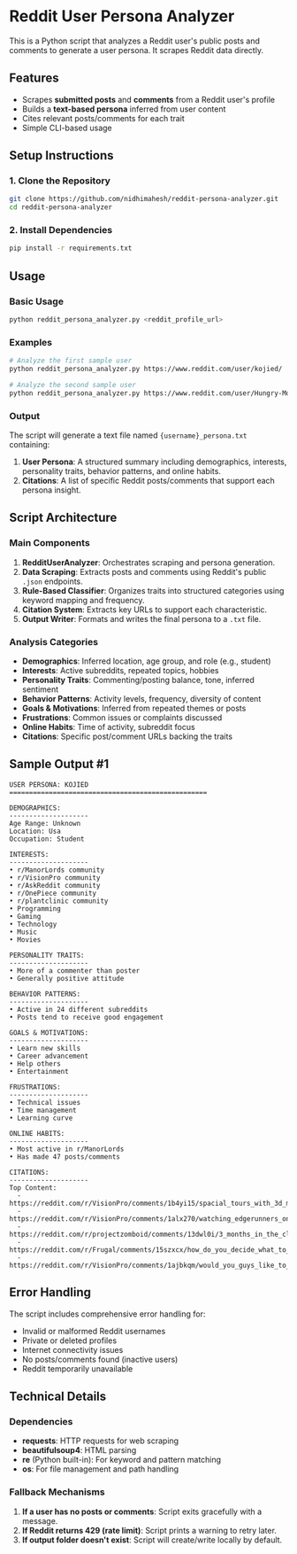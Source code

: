 # Reddit User Persona Analyzer

This is a Python script that analyzes a Reddit user's public posts and comments to generate a user persona. It scrapes Reddit data directly.

## Features

- Scrapes **submitted posts** and **comments** from a Reddit user's profile
- Builds a **text-based persona** inferred from user content
- Cites relevant posts/comments for each trait
- Simple CLI-based usage

## Setup Instructions

### 1. Clone the Repository

```bash
git clone https://github.com/nidhimahesh/reddit-persona-analyzer.git
cd reddit-persona-analyzer
```

### 2. Install Dependencies

```bash
pip install -r requirements.txt
```


## Usage

### Basic Usage

```bash
python reddit_persona_analyzer.py <reddit_profile_url>
```

### Examples

```bash
# Analyze the first sample user
python reddit_persona_analyzer.py https://www.reddit.com/user/kojied/

# Analyze the second sample user  
python reddit_persona_analyzer.py https://www.reddit.com/user/Hungry-Move-6603/
```

### Output

The script will generate a text file named `{username}_persona.txt` containing:

1. **User Persona**: A structured summary including demographics, interests, personality traits, behavior patterns, and online habits.
2. **Citations**: A list of specific Reddit posts/comments that support each persona insight.

## Script Architecture

### Main Components

1. **RedditUserAnalyzer**: Orchestrates scraping and persona generation.
2. **Data Scraping**: Extracts posts and comments using Reddit's public `.json` endpoints.
3. **Rule-Based Classifier**: Organizes traits into structured categories using keyword mapping and frequency.
4. **Citation System**: Extracts key URLs to support each characteristic.
5. **Output Writer**: Formats and writes the final persona to a `.txt` file.

### Analysis Categories

- **Demographics**: Inferred location, age group, and role (e.g., student)
- **Interests**: Active subreddits, repeated topics, hobbies
- **Personality Traits**: Commenting/posting balance, tone, inferred sentiment
- **Behavior Patterns**: Activity levels, frequency, diversity of content
- **Goals & Motivations**: Inferred from repeated themes or posts
- **Frustrations**: Common issues or complaints discussed
- **Online Habits**: Time of activity, subreddit focus
- **Citations**: Specific post/comment URLs backing the traits

## Sample Output #1

```
USER PERSONA: KOJIED
==================================================

DEMOGRAPHICS:
--------------------
Age Range: Unknown
Location: Usa
Occupation: Student

INTERESTS:
--------------------
• r/ManorLords community
• r/VisionPro community
• r/AskReddit community
• r/OnePiece community
• r/plantclinic community
• Programming
• Gaming
• Technology
• Music
• Movies

PERSONALITY TRAITS:
--------------------
• More of a commenter than poster
• Generally positive attitude

BEHAVIOR PATTERNS:
--------------------
• Active in 24 different subreddits
• Posts tend to receive good engagement

GOALS & MOTIVATIONS:
--------------------
• Learn new skills
• Career advancement
• Help others
• Entertainment

FRUSTRATIONS:
--------------------
• Technical issues
• Time management
• Learning curve

ONLINE HABITS:
--------------------
• Most active in r/ManorLords
• Has made 47 posts/comments

CITATIONS:
--------------------
Top Content:
  - https://reddit.com/r/VisionPro/comments/1b4yi15/spacial_tours_with_3d_map_and_360_video/
  - https://reddit.com/r/VisionPro/comments/1alx270/watching_edgerunners_on_the_moon_feels/
  - https://reddit.com/r/projectzomboid/comments/13dwl0i/3_months_in_the_cleanest_and_most_functional_rv/
  - https://reddit.com/r/Frugal/comments/15szxcx/how_do_you_decide_what_to_buy_and_not_buy/
  - https://reddit.com/r/VisionPro/comments/1ajbkqm/would_you_guys_like_to_see_pokemon_go_in_avp/
```

## Error Handling

The script includes comprehensive error handling for:


- Invalid or malformed Reddit usernames
- Private or deleted profiles
- Internet connectivity issues
- No posts/comments found (inactive users)
- Reddit temporarily unavailable

## Technical Details

### Dependencies

- **requests**: HTTP requests for web scraping
- **beautifulsoup4**: HTML parsing
- **re** (Python built-in): For keyword and pattern matching
- **os**: For file management and path handling

### Fallback Mechanisms

1. **If a user has no posts or comments**: Script exits gracefully with a message.
2. **If Reddit returns 429 (rate limit)**: Script prints a warning to retry later.
3. **If output folder doesn't exist**: Script will create/write locally by default.
